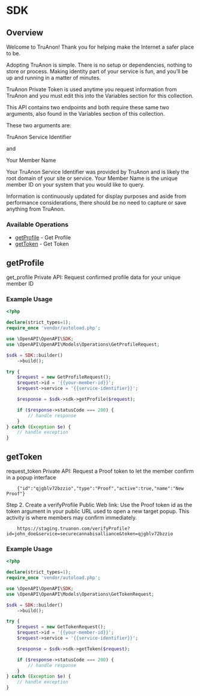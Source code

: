 # SDK

## Overview

Welcome to TruAnon!
Thank you for helping make the Internet a safer place to be.

Adopting TruAnon is simple. There is no setup or dependencies, nothing to store or process. Making identity part of your service is fun, and you’ll be up and running in a matter of minutes.

TruAnon Private Token is used anytime you request information from TruAnon and you must edit this into the Variables section for this collection.

This API contains two endpoints and both require these same two arguments, also found in the Variables section of this collection.

These two arguments are:

TruAnon Service Identifier

and

Your Member Name

Your TruAnon Service Identifier was provided by TruAnon and is likely the root domain of your site or service. Your Member Name is the unique member ID on your system that you would like to query.

Information is continuously updated for display purposes and aside from performance considerations, there should be no need to capture or save anything from TruAnon.

### Available Operations

* [getProfile](#getprofile) - Get Profile
* [getToken](#gettoken) - Get Token

## getProfile

get_profile Private API: Request confirmed profile data for your unique member ID

### Example Usage

```php
<?php

declare(strict_types=1);
require_once 'vendor/autoload.php';

use \OpenAPI\OpenAPI\SDK;
use \OpenAPI\OpenAPI\Models\Operations\GetProfileRequest;

$sdk = SDK::builder()
    ->build();

try {
    $request = new GetProfileRequest();
    $request->id = '{{your-member-id}}';
    $request->service = '{{service-identifier}}';

    $response = $sdk->sdk->getProfile($request);

    if ($response->statusCode === 200) {
        // handle response
    }
} catch (Exception $e) {
    // handle exception
}
```

## getToken

request_token Private API: Request a Proof token to let the member confirm in a popup interface

        {"id":"qjgblv72bzzio","type":"Proof","active":true,"name":"New Proof"}

Step 2. Create a verifyProfile Public Web link: Use the Proof token id as the token argument in your public URL used to open a new target popup. This activity is where members may confirm immediately.
    
        https://staging.truanon.com/verifyProfile?id=john_doe&service=securecannabisalliance&token=qjgblv72bzzio

### Example Usage

```php
<?php

declare(strict_types=1);
require_once 'vendor/autoload.php';

use \OpenAPI\OpenAPI\SDK;
use \OpenAPI\OpenAPI\Models\Operations\GetTokenRequest;

$sdk = SDK::builder()
    ->build();

try {
    $request = new GetTokenRequest();
    $request->id = '{{your-member-id}}';
    $request->service = '{{service-identifier}}';

    $response = $sdk->sdk->getToken($request);

    if ($response->statusCode === 200) {
        // handle response
    }
} catch (Exception $e) {
    // handle exception
}
```
